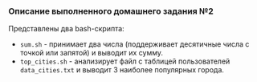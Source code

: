 ### Описание выполненного домашнего задания №2

Представлены два bash-скрипта:

- `sum.sh` - принимает два числа (поддерживает десятичные числа с точкой или запятой) и выводит их сумму.
- `top_cities.sh` - анализирует файл с таблицей пользователей `data_cities.txt` и выводит 3 наиболее популярных города.
